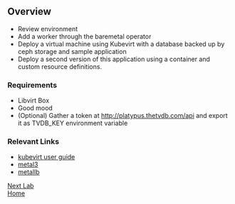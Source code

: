 ## Overview

* Review environment
* Add a worker through the baremetal operator
* Deploy a virtual machine using Kubevirt with a database backed up by ceph storage and sample application
* Deploy a second version of this application using a container and custom resource definitions.

### Requirements

- Libvirt Box
- Good mood
- (Optional) Gather a token at http://platypus.thetvdb.com/api and export it as TVDB_KEY environment variable

### Relevant Links

- [kubevirt user guide](https://kubevirt.io/user-guide/docs/latest/welcome/index.html)
- [metal3](https://github.com/metal3-io/metal3-docs) 
- [metallb](https://metallb.universe.tf)

[Next Lab](lab1.md)\
[Home](README.md)
